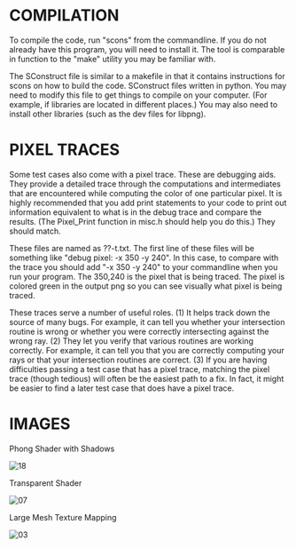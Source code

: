 # COMPILATION

To compile the code, run "scons" from the commandline. If you do not already
have this program, you will need to install it. The tool is comparable in
function to the "make" utility you may be familiar with.

The SConstruct file is similar to a makefile in that it contains instructions
for scons on how to build the code. SConstruct files written in python. You may
need to modify this file to get things to compile on your computer. (For
example, if libraries are located in different places.) You may also need to
install other libraries (such as the dev files for libpng).

# PIXEL TRACES

Some test cases also come with a pixel trace.  These are debugging aids.  They
provide a detailed trace through the computations and intermediates that are
encountered while computing the color of one particular pixel.  It is highly
recommended that you add print statements to your code to print out information
equivalent to what is in the debug trace and compare the results.  (The
Pixel_Print function in misc.h should help you do this.)  They should match.

These files are named as ??-t.txt.  The first line of these files will be
something like "debug pixel: -x 350 -y 240".  In this case, to compare with the
trace you should add "-x 350 -y 240" to your commandline when you run your
program.  The 350,240 is the pixel that is being traced.  The pixel is colored
green in the output png so you can see visually what pixel is being traced.

These traces serve a number of useful roles.  (1) It helps track down the source
of many bugs.  For example, it can tell you whether your intersection routine is
wrong or whether you were correctly intersecting against the wrong ray.  (2)
They let you verify that various routines are working correctly.  For example,
it can tell you that you are correctly computing your rays or that your
intersection routines are correct.  (3) If you are having difficulties passing a
test case that has a pixel trace, matching the pixel trace (though tedious) will
often be the easiest path to a fix.  In fact, it might be easier to find a later
test case that does have a pixel trace.  

# IMAGES

Phong Shader with Shadows

![18](https://github.com/ivncstnd/CS130/assets/70795730/77821794-0a08-4f9a-b0a0-734b9c6549a6)

Transparent Shader

![07](https://github.com/ivncstnd/CS130/assets/70795730/8b594f30-a39a-4496-8a1a-2ffcb16ef82d)

Large Mesh Texture Mapping

![03](https://github.com/ivncstnd/CS130/assets/70795730/9c0d4002-63bc-44e4-aaa3-6dd68dd9978b)
